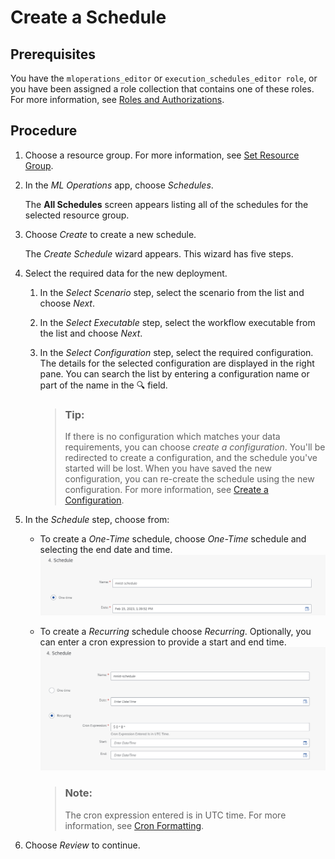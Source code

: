 <!-- loio986339df34cc448c8bc8c048b29b6f03 -->

<link rel="stylesheet" type="text/css" href="css/sap-icons.css"/>

# Create a Schedule



<a name="loio986339df34cc448c8bc8c048b29b6f03__prereq_nv2_wwp_kwb"/>

## Prerequisites

You have the `mloperations_editor` or `execution_schedules_editor role`, or you have been assigned a role collection that contains one of these roles. For more information, see [Roles and Authorizations](roles-and-authorizations-4ef8499.md).



## Procedure

1.  Choose a resource group. For more information, see [Set Resource Group](set-resource-group-0c07728.md#loio0c077289f29d4147921fb07ab0f68b7f).

2.  In the *ML Operations* app, choose *Schedules*.

    The **All Schedules** screen appears listing all of the schedules for the selected resource group.

3.  Choose *Create* to create a new schedule.

    The *Create Schedule* wizard appears. This wizard has five steps.

4.  Select the required data for the new deployment.

    1.  In the *Select Scenario* step, select the scenario from the list and choose *Next*.
    2.  In the *Select Executable* step, select the workflow executable from the list and choose *Next*.
    3.  In the *Select Configuration* step, select the required configuration. The details for the selected configuration are displayed in the right pane. You can search the list by entering a configuration name or part of the name in the :mag: field.

        > ### Tip:  
        > If there is no configuration which matches your data requirements, you can choose *create a configuration*. You'll be redirected to create a configuration, and the schedule you've started will be lost. When you have saved the new configuration, you can re-create the schedule using the new configuration. For more information, see [Create a Configuration](create-a-configuration-03bdcc7.md).


5.  In the *Schedule* step, choose from:

    -   To create a *One-Time* schedule, choose *One-Time* schedule and selecting the end date and time. ![](images/Create_Schedule_One_Time_1498ba3.png)
    -   To create a *Recurring* schedule choose *Recurring*. Optionally, you can enter a cron expression to provide a start and end time. ![](images/Create_Schedule_Recurring_d0d39a3.png)

        > ### Note:  
        > The cron expression entered is in UTC time. For more information, see [Cron Formatting](https://pubs.opengroup.org/onlinepubs/9699919799/utilities/crontab.html).


6.  Choose *Review* to continue.


